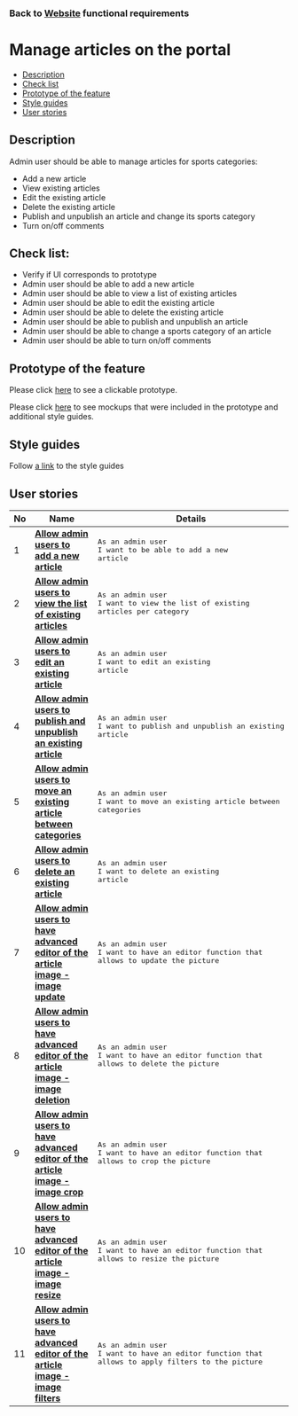 ### Back to [Website](/sports_hub_portal/web_application_features/web_application_features_list/README.md) functional requirements

# Manage articles on the portal

- [Description](#description)
- [Check list](#check-list)
- [Prototype of the feature](#prototype-of-the-feature)
- [Style guides](#style-guides)
- [User stories](#user-stories)

## Description

Admin user should be able to manage articles for sports categories:
  - Add a new article
  - View existing articles
  - Edit the existing article
  - Delete the existing article
  - Publish and unpublish an article and change its sports category
  - Turn on/off comments

## Check list:

  - Verify if UI corresponds to prototype
  - Admin user should be able to add a new article
  - Admin user should be able to view a list of existing articles
  - Admin user should be able to edit the existing article
  - Admin user should be able to delete the existing article
  - Admin user should be able to publish and unpublish an article
  - Admin user should be able to change a sports category of an article
  - Admin user should be able to turn on/off comments

## Prototype of the feature

Please click [here](https://www.figma.com/proto/NCxW6Vl3GCsRUxds7yJEUh/Manage-Articles?node-id=6313%3A12981&viewport=-84%2C350%2C0.06816829741001129&scaling=min-zoom) to see a clickable prototype.

Please click [here](https://www.figma.com/file/NCxW6Vl3GCsRUxds7yJEUh/Manage-Articles?node-id=0%3A1073) to see mockups that were included in the prototype and additional style guides.

## Style guides

Follow [a link](https://www.figma.com/proto/0zkkf5WC77OSpvyD6YXpFE/Style-guides?page-id=0%3A1&node-id=19%3A5368&viewport=266%2C48%2C0.54&scaling=min-zoom&starting-point-node-id=19%3A5368) to the style guides

## User stories

No           |      Name     |   Details
------------ | ------------- | -------------
1 |[**Allow admin users to add a new article**](/sports_hub_portal/web_application_features/manage_articles/user_stories/add_new_article/README.md)|<pre>As an admin user<br>I want to be able to add a new article</pre>
2 |[**Allow admin users to view the list of existing articles**](/sports_hub_portal/web_application_features/manage_articles/user_stories/view_articles_list/README.md)|<pre>As an admin user<br>I want to view the list of existing articles per category</pre>
3 |[**Allow admin users to edit an existing article**](/sports_hub_portal/web_application_features/manage_articles/user_stories/edit_existing_article/README.md)|<pre>As an admin user<br>I want to edit an existing article</pre>
4 |[**Allow admin users to publish and unpublish an existing article**](/sports_hub_portal/web_application_features/manage_articles/user_stories/article_publish_unpublish/README.md)|<pre>As an admin user<br>I want to publish and unpublish an existing article</pre>
5 |[**Allow admin users to move an existing article between categories**](/sports_hub_portal/web_application_features/manage_articles/user_stories/move_article_between_categories/README.md)|<pre>As an admin user<br>I want to move an existing article between categories</pre>
6 |[**Allow admin users to delete an existing article**](/sports_hub_portal/web_application_features/manage_articles/user_stories/delete_existing_article/README.md)|<pre>As an admin user<br>I want to delete an existing article</pre>
7 |[**Allow admin users to have advanced editor of the article image - image update**](/sports_hub_portal/web_application_features/manage_articles/user_stories/advanced_image_editing_update/README.md)|<pre>As an admin user<br>I want to have an editor function that allows to update the picture</pre>
8 |[**Allow admin users to have advanced editor of the article image - image deletion**](/sports_hub_portal/web_application_features/manage_articles/user_stories/advanced_image_editing_delete/README.md)|<pre>As an admin user<br>I want to have an editor function that allows to delete the picture</pre>
9 |[**Allow admin users to have advanced editor of the article image - image crop**](/sports_hub_portal/web_application_features/manage_articles/user_stories/advanced_image_editing_crop/README.md)|<pre>As an admin user<br>I want to have an editor function that allows to crop the picture</pre>
10 |[**Allow admin users to have advanced editor of the article image - image resize**](/sports_hub_portal/web_application_features/manage_articles/user_stories/advanced_image_editing_resize/README.md)|<pre>As an admin user<br>I want to have an editor function that allows to resize the picture</pre>
11 |[**Allow admin users to have advanced editor of the article image - image filters**](/sports_hub_portal/web_application_features/manage_articles/user_stories/advanced_image_editing_filters/README.md)|<pre>As an admin user<br>I want to have an editor function that allows to apply filters to the picture</pre>
